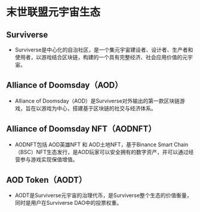 # 末世联盟元宇宙生态

## Surviverse

* Surviverse是中心化的自治社区，是一个集元宇宙建设者、设计者、生产者和使用者，以游戏结合区块链，构建的一个具有完整经济、社会应用价值的元宇宙。

## Alliance of Doomsday（AOD）

* Alliance of Doomsday（AOD）是Surviverse对外输出的第一款区块链游戏，旨在以游戏为中心，搭建基于区块链的社交与经济体系。

## Alliance of Doomsday NFT（AODNFT）

* AODNFT包括 AOD英雄NFT 和 AOD土地NFT，基于Binance Smart Chain（BSC）NFT生态发行，是AOD玩家可以安全拥有的数字资产，并可以通过经营参与游戏实现保值增值。

## AOD Token（AODT）

* AODT是Surviverse元宇宙的治理代币，是Surviverse整个生态的价值衡量，同时是用户在Surviverse DAO中的投票权重。